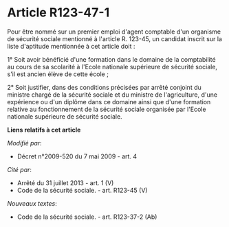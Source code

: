 # Article R123-47-1

Pour être nommé sur un premier emploi d'agent comptable d'un organisme de sécurité sociale mentionné à l'article R. 123-45,
un candidat inscrit sur la liste d'aptitude mentionnée à cet article doit : 

1° Soit avoir bénéficié d'une formation dans le domaine de la comptabilité au cours de sa scolarité à l'Ecole nationale
supérieure de sécurité sociale, s'il est ancien élève de cette école ; 

2° Soit justifier, dans des conditions précisées par arrêté conjoint du ministre chargé de la sécurité sociale et du ministre
de l'agriculture, d'une expérience ou d'un diplôme dans ce domaine ainsi que d'une formation relative au fonctionnement de la
sécurité sociale organisée par l'Ecole nationale supérieure de sécurité sociale.

**Liens relatifs à cet article**

_Modifié par_:

  - Décret n°2009-520 du 7 mai 2009 - art. 4

_Cité par_:

  - Arrêté du 31 juillet 2013 - art. 1 (V)
  - Code de la sécurité sociale. - art. R123-45 (V)

_Nouveaux textes_:

  - Code de la sécurité sociale. - art. R123-37-2 (Ab)
